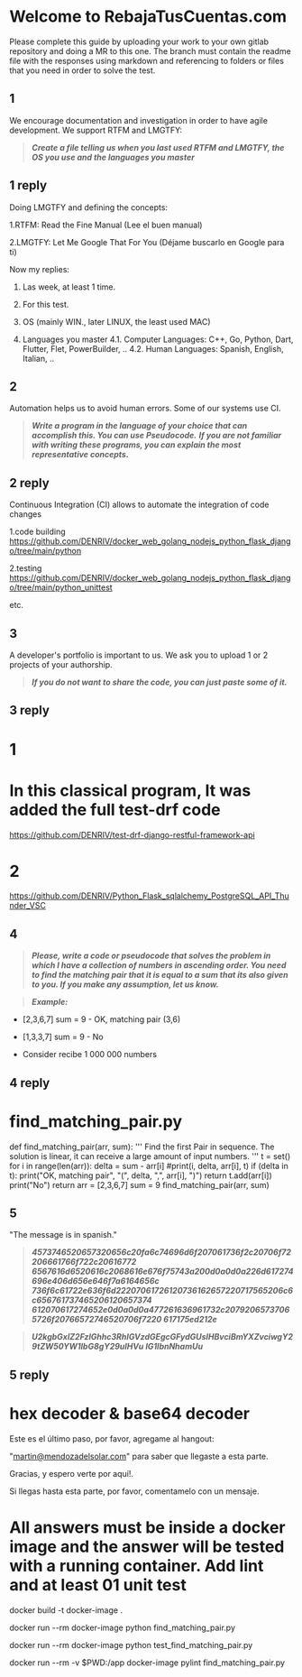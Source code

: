 # Welcome to RebajaTusCuentas.com

Please complete this guide by uploading your work to your own gitlab repository 
and doing a MR to this one. The branch must contain the readme file with the
responses using markdown and referencing to folders or files
that you need in order to solve the test.


## 1

We encourage documentation and investigation in order to have agile development.
We support RTFM and LMGTFY:

>___Create a file telling us when you last used RTFM and LMGTFY,
the OS you use and the languages you master___

## 1 reply

Doing LMGTFY and defining the concepts:

1.RTFM: Read the Fine Manual (Lee el buen manual)

2.LMGTFY: Let Me Google That For You (Déjame buscarlo en Google para ti)

Now my replies:
1. Las week, at least 1 time.

2. For this test.

3. OS (mainly WIN., later LINUX, the least used MAC)

4. Languages you master
4.1. Computer Languages: C++, Go, Python, Dart, Flutter, Flet, PowerBuilder, ..
4.2. Human Languages: Spanish, English, Italian, ..


## 2

Automation helps us to avoid human errors. Some of our systems use CI.

>___Write a program in the language of your choice that can accomplish this.
You can use Pseudocode.___
>___If you are not familiar with writing these programs, you can explain the
most representative concepts.___

## 2 reply
Continuous Integration (CI) allows to automate the integration of code changes

1.code building 
https://github.com/DENRIV/docker_web_golang_nodejs_python_flask_django/tree/main/python

2.testing 
https://github.com/DENRIV/docker_web_golang_nodejs_python_flask_django/tree/main/python_unittest

etc.


## 3


A developer's portfolio is important to us. We ask you to upload 1 or 2 
projects of your authorship.

>___If you do not want to share the code, you can just paste some of it.___

## 3 reply
# 1
# In this classical program, It was added the full test-drf code
https://github.com/DENRIV/test-drf-django-restful-framework-api

# 2
https://github.com/DENRIV/Python_Flask_sqlalchemy_PostgreSQL_API_Thunder_VSC


## 4

>___Please, write a code or pseudocode that solves the problem in which I have a 
collection of numbers in ascending order. You need to find the matching pair 
that it is equal to a sum that its also given to you. If you make any 
assumption, let us know.___

>___Example:___
* [2,3,6,7]  sum = 9  - OK, matching pair (3,6)
* [1,3,3,7]  sum = 9  - No

* Consider recibe 1 000 000 numbers

## 4 reply
# find_matching_pair.py
def find_matching_pair(arr, sum):
    '''
    Find the first Pair in sequence.
    The solution is linear, it can receive a large amount of input numbers.
    '''
    t = set()
    for i in range(len(arr)):
        delta = sum - arr[i]
        #print(i, delta, arr[i], t)
        if (delta in t):
            print("OK, matching pair", "(", delta, ",", arr[i], ")")
            return
        t.add(arr[i])
    print("No")
    return
arr = [2,3,6,7]
sum = 9
find_matching_pair(arr, sum)


## 5

"The message is in spanish."

>___4573746520657320656c20fa6c74696d6f207061736f2c20706f72206661766f722c20616772
6567616d6520616c2068616e676f75743a200d0a0d0a226d617274696e406d656e646f7a6164656c
736f6c61722e636f6d22207061726120736162657220717565206c6c656761737465206120657374
612070617274652e0d0a0d0a477261636961732c20792065737065726f20766572746520706f7220
617175ed212e___


>___U2kgbGxlZ2FzIGhhc3RhIGVzdGEgcGFydGUsIHBvciBmYXZvciwgY29tZW50YW1lbG8gY29uIHVu
IG1lbnNhamUu___


## 5 reply
# hex decoder & base64 decoder

Este es el último paso, por favor, agregame al hangout: 

"martin@mendozadelsolar.com" para saber que llegaste a esta parte.

Gracias, y espero verte por aquí!.



Si llegas hasta esta parte, por favor, comentamelo con un mensaje.


# All answers must be inside a docker image and the answer will be tested with a running container. Add lint and at least 01 unit test
docker build -t docker-image .

docker run --rm docker-image python find_matching_pair.py

docker run --rm docker-image python test_find_matching_pair.py

docker run --rm -v $PWD:/app docker-image pylint find_matching_pair.py

